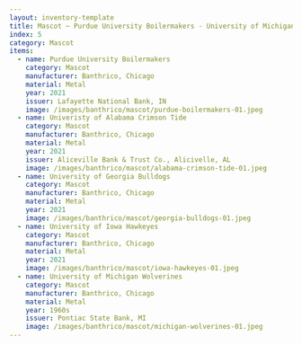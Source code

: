 ```yaml
---
layout: inventory-template
title: Mascot ~ Purdue University Boilermakers - University of Michigan Wolverines
index: 5
category: Mascot
items:
  - name: Purdue University Boilermakers
    category: Mascot
    manufacturer: Banthrico, Chicago
    material: Metal
    year: 2021
    issuer: Lafayette National Bank, IN
    image: /images/banthrico/mascot/purdue-boilermakers-01.jpeg
  - name: Univeristy of Alabama Crimson Tide
    category: Mascot
    manufacturer: Banthrico, Chicago
    material: Metal
    year: 2021
    issuer: Aliceville Bank & Trust Co., Alicivelle, AL
    image: /images/banthrico/mascot/alabama-crimson-tide-01.jpeg
  - name: University of Georgia Bulldogs
    category: Mascot
    manufacturer: Banthrico, Chicago
    material: Metal
    year: 2021
    image: /images/banthrico/mascot/georgia-bulldogs-01.jpeg
  - name: University of Iowa Hawkeyes
    category: Mascot
    manufacturer: Banthrico, Chicago
    material: Metal
    year: 2021
    image: /images/banthrico/mascot/iowa-hawkeyes-01.jpeg
  - name: University of Michigan Wolverines
    category: Mascot
    manufacturer: Banthrico, Chicago
    material: Metal
    year: 1960s
    issuer: Pontiac State Bank, MI
    image: /images/banthrico/mascot/michigan-wolverines-01.jpeg
---
```

